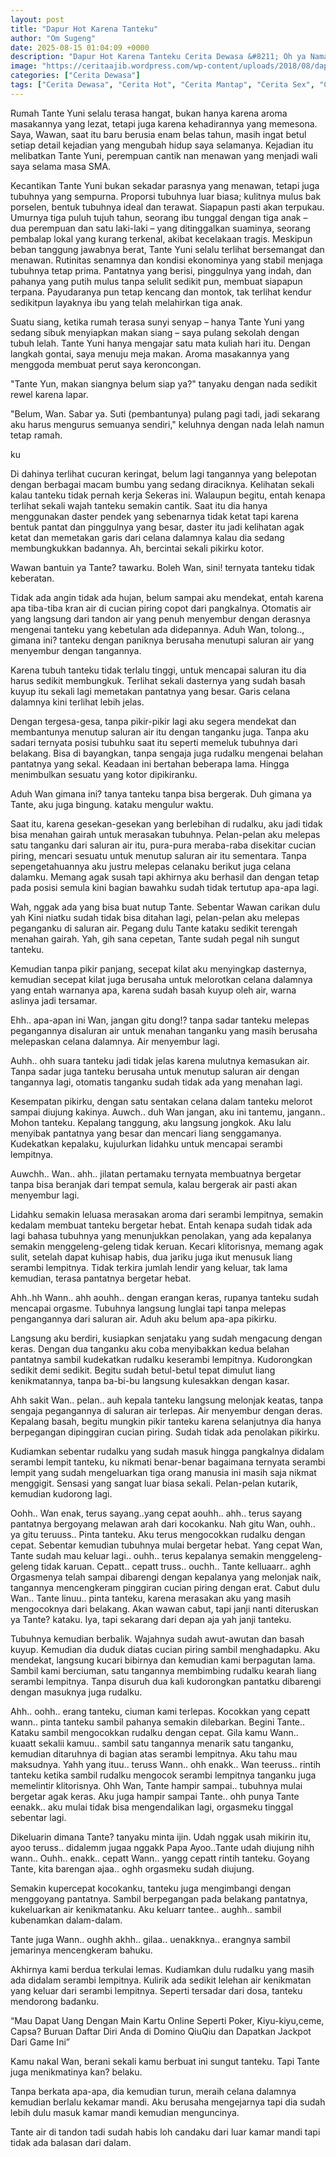 ```yaml
---
layout: post
title: "Dapur Hot Karena Tanteku"
author: "Om Sugeng"
date: 2025-08-15 01:04:09 +0000
description: "Dapur Hot Karena Tanteku Cerita Dewasa &#8211; Oh ya Namaku Wawan, umurku sekarang 26 tahun. Ada sebuah cerita bercinta yang sampai saaat ini masih saja terus kukenang dan selalu kuingat. yaitu sebuah..."
image: "https://ceritaajib.wordpress.com/wp-content/uploads/2018/08/dapur-hot-karena-tanteku.jpg?w=590&#038;h=826"
categories: ["Cerita Dewasa"]
tags: ["Cerita Dewasa", "Cerita Hot", "Cerita Mantap", "Cerita Sex", "Cinta Hanya Nafsu", "Cinta Terlarang"]
---
```


Rumah Tante Yuni selalu terasa hangat, bukan hanya karena aroma masakannya yang lezat, tetapi juga karena kehadirannya yang memesona.  Saya, Wawan, saat itu baru berusia enam belas tahun, masih ingat betul setiap detail kejadian yang mengubah hidup saya selamanya.  Kejadian itu melibatkan Tante Yuni, perempuan cantik nan menawan yang menjadi wali saya selama masa SMA.

Kecantikan Tante Yuni bukan sekadar parasnya yang menawan, tetapi juga tubuhnya yang sempurna.  Proporsi tubuhnya luar biasa; kulitnya mulus bak porselen,  bentuk tubuhnya ideal dan terawat.  Siapapun pasti akan terpukau.  Umurnya tiga puluh tujuh tahun, seorang ibu tunggal dengan tiga anak – dua perempuan dan satu laki-laki – yang ditinggalkan suaminya, seorang pembalap lokal yang kurang terkenal, akibat kecelakaan tragis.  Meskipun beban tanggung jawabnya berat,  Tante Yuni selalu terlihat bersemangat dan menawan.  Rutinitas senamnya dan kondisi ekonominya yang stabil menjaga tubuhnya tetap prima.  Pantatnya yang berisi, pinggulnya yang indah, dan pahanya yang putih mulus tanpa selulit sedikit pun, membuat siapapun terpana. Payudaranya pun tetap kencang dan montok, tak terlihat kendur sedikitpun layaknya ibu yang telah melahirkan tiga anak.

Suatu siang, ketika rumah terasa sunyi senyap – hanya Tante Yuni yang sedang sibuk menyiapkan makan siang –  saya pulang sekolah dengan tubuh lelah.  Tante Yuni hanya mengajar satu mata kuliah hari itu.  Dengan langkah gontai, saya menuju meja makan.  Aroma masakannya yang menggoda membuat perut saya keroncongan.

"Tante Yun, makan siangnya belum siap ya?" tanyaku dengan nada sedikit rewel karena lapar.

"Belum, Wan. Sabar ya. Suti (pembantunya)  pulang pagi tadi, jadi sekarang aku harus mengurus semuanya sendiri," keluhnya dengan nada lelah namun tetap ramah.

ku

Di dahinya terlihat cucuran keringat, belum lagi tangannya yang belepotan dengan berbagai macam bumbu yang sedang diraciknya. Kelihatan sekali kalau tanteku tidak pernah kerja Sekeras ini. Walaupun begitu, entah kenapa terlihat sekali wajah tanteku semakin cantik. Saat itu dia hanya menggunakan daster pendek yang sebenarnya tidak ketat tapi karena bentuk pantat dan pinggulnya yang besar, daster itu jadi kelihatan agak ketat dan memetakan garis dari celana dalamnya kalau dia sedang membungkukkan badannya. Ah, bercintai sekali pikirku kotor.

Wawan bantuin ya Tante? tawarku.
Boleh Wan, sini! ternyata tanteku tidak keberatan.

Tidak ada angin tidak ada hujan, belum sampai aku mendekat, entah karena apa tiba-tiba kran air di cucian piring copot dari pangkalnya. Otomatis air yang langsung dari tandon air yang penuh menyembur dengan derasnya mengenai tanteku yang kebetulan ada didepannya.
Aduh Wan, tolong.., gimana ini? tanteku dengan paniknya berusaha menutupi saluran air yang menyembur dengan tangannya.

Karena tubuh tanteku tidak terlalu tinggi, untuk mencapai saluran itu dia harus sedikit membungkuk. Terlihat sekali dasternya yang sudah basah kuyup itu sekali lagi memetakan pantatnya yang besar. Garis celana dalamnya kini terlihat lebih jelas.

Dengan tergesa-gesa, tanpa pikir-pikir lagi aku segera mendekat dan membantunya menutup saluran air itu dengan tanganku juga. Tanpa aku sadari ternyata posisi tubuhku saat itu seperti memeluk tubuhnya dari belakang. Bisa di bayangkan, tanpa sengaja juga rudalku mengenai belahan pantatnya yang sekal. Keadaan ini bertahan beberapa lama. Hingga menimbulkan sesuatu yang kotor dipikiranku.

Aduh Wan gimana ini? tanya tanteku tanpa bisa bergerak.
Duh gimana ya Tante, aku juga bingung. kataku mengulur waktu.

Saat itu, karena gesekan-gesekan yang berlebihan di rudalku, aku jadi tidak bisa menahan gairah untuk merasakan tubuhnya. Pelan-pelan aku melepas satu tanganku dari saluran air itu, pura-pura meraba-raba disekitar cucian piring, mencari sesuatu untuk menutup saluran air itu sementara. Tanpa sepengetahuannya aku justru melepas celanaku berikut juga celana dalamku. Memang agak susah tapi akhirnya aku berhasil dan dengan tetap pada posisi semula kini bagian bawahku sudah tidak tertutup apa-apa lagi.

Wah, nggak ada yang bisa buat nutup Tante. Sebentar Wawan carikan dulu yah
Kini niatku sudah tidak bisa ditahan lagi, pelan-pelan aku melepas peganganku di saluran air.
Pegang dulu Tante kataku sedikit terengah menahan gairah.
Yah, gih sana cepetan, Tante sudah pegal nih sungut tanteku.

Kemudian tanpa pikir panjang, secepat kilat aku menyingkap dasternya, kemudian secepat kilat juga berusaha untuk melorotkan celana dalamnya yang entah warnanya apa, karena sudah basah kuyup oleh air, warna aslinya jadi tersamar.

Ehh.. apa-apan ini Wan, jangan gitu dong!? tanpa sadar tanteku melepas pegangannya disaluran air untuk menahan tanganku yang masih berusaha melepaskan celana dalamnya. Air menyembur lagi.

Auhh.. ohh suara tanteku jadi tidak jelas karena mulutnya kemasukan air. Tanpa sadar juga tanteku berusaha untuk menutup saluran air dengan tangannya lagi, otomatis tanganku sudah tidak ada yang menahan lagi.

Kesempatan pikirku, dengan satu sentakan celana dalam tanteku melorot sampai diujung kakinya.
Auwch.. duh Wan jangan, aku ini tantemu, jangann.. Mohon tanteku.
Kepalang tanggung, aku langsung jongkok. Aku lalu menyibak pantatnya yang besar dan mencari liang senggamanya. Kudekatkan kepalaku, kujulurkan lidahku untuk mencapai serambi lempitnya.

Auwchh.. Wan.. ahh.. jilatan pertamaku ternyata membuatnya bergetar tanpa bisa beranjak dari tempat semula, kalau bergerak air pasti akan menyembur lagi.

Lidahku semakin leluasa merasakan aroma dari serambi lempitnya, semakin kedalam membuat tanteku bergetar hebat. Entah kenapa sudah tidak ada lagi bahasa tubuhnya yang menunjukkan penolakan, yang ada kepalanya semakin menggeleng-geleng tidak keruan. Kecari klitorisnya, memang agak sulit, setelah dapat kuhisap habis, dua jariku juga ikut menusuk liang serambi lempitnya. Tidak terkira jumlah lendir yang keluar, tak lama kemudian, terasa pantatnya bergetar hebat.

Ahh..hh Wann.. ahh aouhh.. dengan erangan keras, rupanya tanteku sudah mencapai orgasme. Tubuhnya langsung lunglai tapi tanpa melepas pengangannya dari saluran air.
Aduh aku belum apa-apa pikirku.

Langsung aku berdiri, kusiapkan senjataku yang sudah mengacung dengan keras. Dengan dua tanganku aku coba menyibakkan kedua belahan pantatnya sambil kudekatkan rudalku keserambi lempitnya. Kudorongkan sedikit demi sedikit. Begitu sudah betul-betul tepat dimulut liang kenikmatannya, tanpa ba-bi-bu langsung kulesakkan dengan kasar.

Ahh sakit Wan.. pelan.. auh kepala tanteku langsung melonjak keatas, tanpa sengaja pegangannya di saluran air terlepas. Air menyembur dengan deras. Kepalang basah, begitu mungkin pikir tanteku karena selanjutnya dia hanya berpegangan dipinggiran cucian piring. Sudah tidak ada penolakan pikirku.

Kudiamkan sebentar rudalku yang sudah masuk hingga pangkalnya didalam serambi lempit tanteku, ku nikmati benar-benar bagaimana ternyata serambi lempit yang sudah mengeluarkan tiga orang manusia ini masih saja nikmat menggigit. Sensasi yang sangat luar biasa sekali. Pelan-pelan kutarik, kemudian kudorong lagi.

Oohh.. Wan enak, terus sayang..yang cepat aouhh.. ahh.. terus sayang pantatnya bergoyang melawan arah dari kocokanku.
Nah gitu Wan, ouhh.. ya gitu teruuss.. Pinta tanteku.
Aku terus mengocokkan rudalku dengan cepat. Sebentar kemudian tubuhnya mulai bergetar hebat.
Yang cepat Wan, Tante sudah mau keluar lagi.. ouhh.. terus kepalanya semakin menggeleng-geleng tidak karuan.
Cepatt.. cepatt truss.. ouchh.. Tante kelluaarr.. aghh Orgasmenya telah sampai dibarengi dengan kepalanya yang melonjak naik, tangannya mencengkeram pinggiran cucian piring dengan erat.
Cabut dulu Wan.. Tante linuu.. pinta tanteku, karena merasakan aku yang masih mengocoknya dari belakang.
Akan wawan cabut, tapi janji nanti diteruskan ya Tante? kataku.
Iya, tapi sekarang dari depan aja yah janji tanteku.

Tubuhnya kemudian berbalik. Wajahnya sudah awut-awutan dan basah kuyup. Kemudian dia duduk diatas cucian piring sambil menghadapku. Aku mendekat, langsung kucari bibirnya dan kemudian kami berpagutan lama. Sambil kami berciuman, satu tangannya membimbing rudalku kearah liang serambi lempitnya. Tanpa disuruh dua kali kudorongkan pantatku dibarengi dengan masuknya juga rudalku.

Ahh.. oohh.. erang tanteku, ciuman kami terlepas.
Kocokkan yang cepatt wann.. pinta tanteku sambil pahanya semakin dilebarkan.
Begini Tante.. Kataku sambil mengocokkan rudalku dengan cepat.
Gila kamu Wann.. kuaatt sekalii kamuu.. sambil satu tangannya menarik satu tanganku, kemudian ditaruhnya di bagian atas serambi lempitnya. Aku tahu mau maksudnya.
Yahh yang ituu.. teruss Wann.. ohh enakk.. Wan teeruss.. rintih tanteku ketika sambil rudalku mengocok serambi lempitnya tanganku juga memelintir klitorisnya.
Ohh Wan, Tante hampir sampai.. tubuhnya mulai bergetar agak keras.
Aku juga hampir sampai Tante.. ohh punya Tante eenakk.. aku mulai tidak bisa mengendalikan lagi, orgasmeku tinggal sebentar lagi.

Dikeluarin dimana Tante? tanyaku minta ijin.
Udah nggak usah mikirin itu, ayoo teruss.. didalemm jugaa nggakk Papa
Ayoo..Tante udah diujung nihh wann..
Ouhh.. enakk.. cepatt Wann.. yangg cepatt rintih tanteku.
Goyang Tante, kita barengan ajaa.. oghh orgasmeku sudah diujung.

Semakin kupercepat kocokanku, tanteku juga mengimbangi dengan menggoyang pantatnya. Sambil berpegangan pada belakang pantatnya, kukeluarkan air kenikmatanku.
Aku keluarr tantee.. aughh.. sambil kubenamkan dalam-dalam.

Tante juga Wann.. oughh akhh.. gilaa.. uenakknya.. erangnya sambil jemarinya mencengkeram bahuku.

Akhirnya kami berdua terkulai lemas. Kudiamkan dulu rudalku yang masih ada didalam serambi lempitnya. Kulirik ada sedikit lelehan air kenikmatan yang keluar dari serambi lempitnya. Seperti tersadar dari dosa, tanteku mendorong badanku.

&#8220;Mau Dapat Uang Dengan Main Kartu Online Seperti Poker, Kiyu-kiyu,ceme, Capsa? Buruan Daftar Diri Anda di Domino QiuQiu dan Dapatkan Jackpot Dari Game Ini&#8221;

Kamu nakal Wan, berani sekali kamu berbuat ini sungut tanteku.
Tapi Tante juga menikmatinya kan? belaku.

Tanpa berkata apa-apa, dia kemudian turun, meraih celana dalamnya kemudian berlalu kekamar mandi. Aku berusaha mengejarnya tapi dia sudah lebih dulu masuk kamar mandi kemudian menguncinya.

Tante air di tandon tadi sudah habis loh candaku dari luar kamar mandi tapi tidak ada balasan dari dalam.